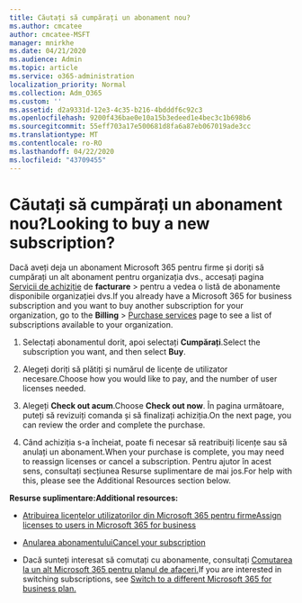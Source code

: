 ```yaml
---
title: Căutați să cumpărați un abonament nou?
ms.author: cmcatee
author: cmcatee-MSFT
manager: mnirkhe
ms.date: 04/21/2020
ms.audience: Admin
ms.topic: article
ms.service: o365-administration
localization_priority: Normal
ms.collection: Adm_O365
ms.custom: ''
ms.assetid: d2a9331d-12e3-4c35-b216-4bdddf6c92c3
ms.openlocfilehash: 9200f436bae0e10a15b3edeed1e4bec3c1b698b6
ms.sourcegitcommit: 55eff703a17e500681d8fa6a87eb067019ade3cc
ms.translationtype: MT
ms.contentlocale: ro-RO
ms.lasthandoff: 04/22/2020
ms.locfileid: "43709455"
---
```

# <a name="looking-to-buy-a-new-subscription"></a><span data-ttu-id="cfb8b-102">Căutați să cumpărați un abonament nou?</span><span class="sxs-lookup"><span data-stu-id="cfb8b-102">Looking to buy a new subscription?</span></span>

<span data-ttu-id="cfb8b-103">Dacă aveți deja un abonament Microsoft 365 pentru firme și doriți să cumpărați un alt abonament pentru organizația dvs., accesați pagina [Servicii de achiziție](https://go.microsoft.com/fwlink/p/?linkid=868433) de **facturare** \> pentru a vedea o listă de abonamente disponibile organizației dvs.</span><span class="sxs-lookup"><span data-stu-id="cfb8b-103">If you already have a Microsoft 365 for business subscription and you want to buy another subscription for your organization, go to the **Billing** \> [Purchase services](https://go.microsoft.com/fwlink/p/?linkid=868433) page to see a list of subscriptions available to your organization.</span></span>
 
1. <span data-ttu-id="cfb8b-104">Selectați abonamentul dorit, apoi selectați **Cumpărați**.</span><span class="sxs-lookup"><span data-stu-id="cfb8b-104">Select the subscription you want, and then select **Buy**.</span></span>

2. <span data-ttu-id="cfb8b-105">Alegeți doriți să plătiți și numărul de licențe de utilizator necesare.</span><span class="sxs-lookup"><span data-stu-id="cfb8b-105">Choose how you would like to pay, and the number of user licenses needed.</span></span>

3. <span data-ttu-id="cfb8b-106">Alegeți **Check out acum**.</span><span class="sxs-lookup"><span data-stu-id="cfb8b-106">Choose **Check out now**.</span></span> <span data-ttu-id="cfb8b-107">În pagina următoare, puteți să revizuiți comanda și să finalizați achiziția.</span><span class="sxs-lookup"><span data-stu-id="cfb8b-107">On the next page, you can review the order and complete the purchase.</span></span>

4. <span data-ttu-id="cfb8b-108">Când achiziția s-a încheiat, poate fi necesar să reatribuiți licențe sau să anulați un abonament.</span><span class="sxs-lookup"><span data-stu-id="cfb8b-108">When your purchase is complete, you may need to reassign licenses or cancel a subscription.</span></span> <span data-ttu-id="cfb8b-109">Pentru ajutor în acest sens, consultați secțiunea Resurse suplimentare de mai jos.</span><span class="sxs-lookup"><span data-stu-id="cfb8b-109">For help with this, please see the Additional Resources section below.</span></span>

 <span data-ttu-id="cfb8b-110">**Resurse suplimentare:**</span><span class="sxs-lookup"><span data-stu-id="cfb8b-110">**Additional resources:**</span></span>
  
- [<span data-ttu-id="cfb8b-111">Atribuirea licențelor utilizatorilor din Microsoft 365 pentru firme</span><span class="sxs-lookup"><span data-stu-id="cfb8b-111">Assign licenses to users in Microsoft 365 for business</span></span>](https://docs.microsoft.com/office365/admin/subscriptions-and-billing/assign-licenses-to-users)
    
- [<span data-ttu-id="cfb8b-112">Anularea abonamentului</span><span class="sxs-lookup"><span data-stu-id="cfb8b-112">Cancel your subscription</span></span>](https://docs.microsoft.com/office365/admin/subscriptions-and-billing/cancel-your-subscription)
    
- <span data-ttu-id="cfb8b-113">Dacă sunteți interesat să comutați cu abonamente, consultați [Comutarea la un alt Microsoft 365 pentru planul de afaceri.](https://docs.microsoft.com/office365/admin/subscriptions-and-billing/switch-to-a-different-plan)</span><span class="sxs-lookup"><span data-stu-id="cfb8b-113">If you are interested in switching subscriptions, see [Switch to a different Microsoft 365 for business plan.](https://docs.microsoft.com/office365/admin/subscriptions-and-billing/switch-to-a-different-plan)</span></span>